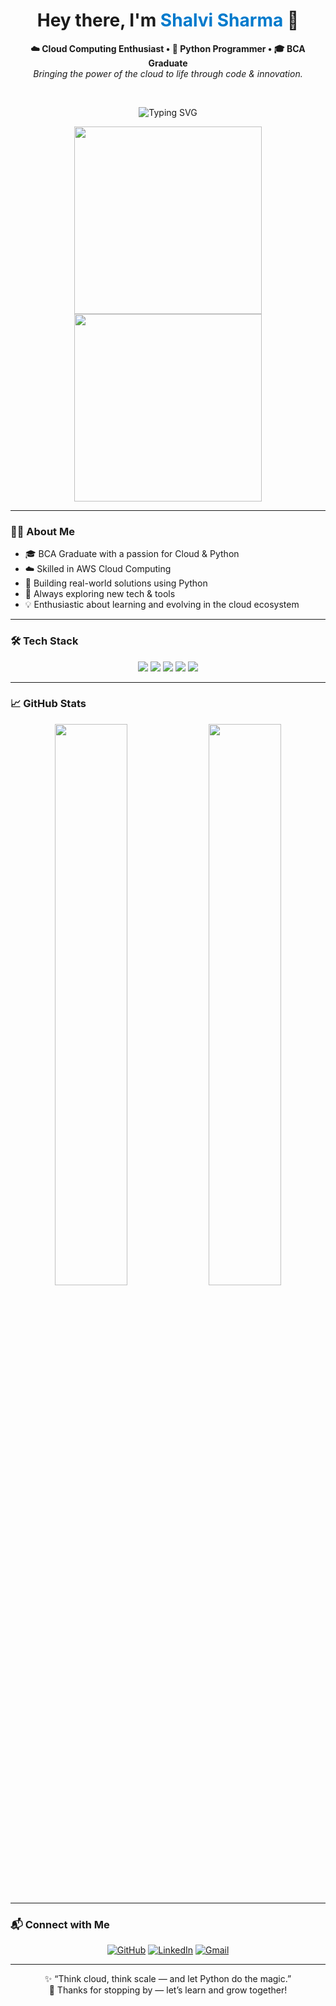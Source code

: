 <!-- 🚀 Shalvi's GitHub README - Personalized & Clean -->

<h1 align="center">Hey there, I'm <span style="color:#007acc;">Shalvi Sharma</span> 👋</h1>

<p align="center">
  <b>☁️ Cloud Computing Enthusiast • 🐍 Python Programmer • 🎓 BCA Graduate</b><br/>
  <i>Bringing the power of the cloud to life through code & innovation.</i>
</p>

<br/>

<p align="center">
  <img src="https://readme-typing-svg.demolab.com?font=Fira+Code&duration=3000&pause=500&center=true&vCenter=true&width=435&lines=Cloud+Computing+with+AWS;Python+Programming+Explorer;Tech-Enthusiast+%7C+Problem+Solver;Learning+Everyday+%7C+Growing+Consistently" alt="Typing SVG" />
</p>

<p align="center">
<!-- 🚀 Shalvi's GitHub README - Personalized & Clean -->
<!-- 🚀 Shalvi's GitHub README - Personalized & Clean -->
  <img src= " alt="coding" width="300"/>
  <img src="https://media.giphy.com/media/qgQUggAC3Pfv687qPC/giphy.gif" width="300"/>
</p>

---

### 👩‍💻 About Me

- 🎓 BCA Graduate with a passion for Cloud & Python  
- ☁️ Skilled in AWS Cloud Computing  
- 🐍 Building real-world solutions using Python  
- 🌱 Always exploring new tech & tools  
- 💡 Enthusiastic about learning and evolving in the cloud ecosystem

---

### 🛠 Tech Stack

<div align="center">

<img src="https://img.shields.io/badge/AWS-232F3E?style=for-the-badge&logo=amazon-aws&logoColor=white"/>
<img src="https://img.shields.io/badge/Python-3776AB?style=for-the-badge&logo=python&logoColor=white"/>
<img src="https://img.shields.io/badge/Git-F05032?style=for-the-badge&logo=git&logoColor=white"/>
<img src="https://img.shields.io/badge/Linux-FCC624?style=for-the-badge&logo=linux&logoColor=black"/>
<img src="https://img.shields.io/badge/VS_Code-007ACC?style=for-the-badge&logo=visual-studio-code&logoColor=white"/>

</div>

---

### 📈 GitHub Stats

<div align="center">
  <img src="https://github-readme-stats.vercel.app/api?username=shalvisharma&show_icons=true&theme=tokyonight&hide_border=true" width="48%"/>
  <img src="https://github-readme-streak-stats.herokuapp.com/?user=shalvisharma&theme=tokyonight&hide_border=true" width="48%"/>
</div>

---

### 📬 Connect with Me

<div align="center">

[![GitHub](https://img.shields.io/badge/GitHub-000?style=for-the-badge&logo=github&logoColor=white)](https://github.com/shalvisharma)
[![LinkedIn](https://img.shields.io/badge/LinkedIn-0A66C2?style=for-the-badge&logo=linkedin&logoColor=white)](https://www.linkedin.com/in/YOUR-LINKEDIN)
[![Gmail](https://img.shields.io/badge/Gmail-D14836?style=for-the-badge&logo=gmail&logoColor=white)](mailto:your.email@example.com)

</div>

---

<p align="center">
  ✨ “Think cloud, think scale — and let Python do the magic.”  
  <br/>🚀 Thanks for stopping by — let’s learn and grow together!
</p>
